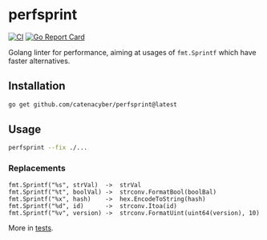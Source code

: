 # perfsprint

[![CI](https://github.com/catenacyber/perfsprint/actions/workflows/ci.yml/badge.svg)](https://github.com/catenacyber/perfsprint/actions/workflows/ci.yml)
[![Go Report Card](https://goreportcard.com/badge/github.com/catenacyber/perfsprint)](https://goreportcard.com/report/github.com/catenacyber/perfsprint?dummy=unused)

Golang linter for performance, aiming at usages of `fmt.Sprintf` which have faster alternatives.

## Installation

```sh
go get github.com/catenacyber/perfsprint@latest
```

## Usage

```sh
perfsprint --fix ./...
```

### Replacements

```
fmt.Sprintf("%s", strVal)  ->  strVal
fmt.Sprintf("%t", boolVal) ->  strconv.FormatBool(boolBal)
fmt.Sprintf("%x", hash)    ->  hex.EncodeToString(hash)
fmt.Sprintf("%d", id)      ->  strconv.Itoa(id)
fmt.Sprintf("%v", version) ->  strconv.FormatUint(uint64(version), 10)
```

More in [tests](./analyzer/testdata/src/p/p.go).
